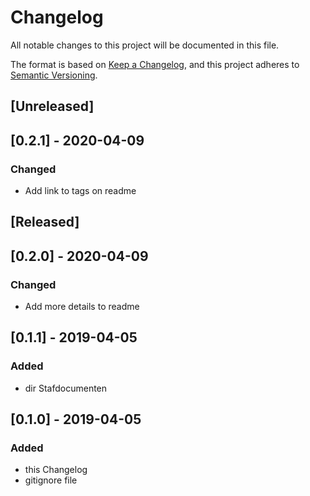 # Changelog
All notable changes to this project will be documented in this file.

The format is based on [Keep a Changelog](https://keepachangelog.com/en/1.0.0/),
and this project adheres to [Semantic Versioning](https://semver.org/spec/v2.0.0.html).

## [Unreleased]

## [0.2.1] - 2020-04-09
### Changed
- Add link to tags on readme

## [Released]

## [0.2.0] - 2020-04-09
### Changed
- Add more details to readme

## [0.1.1] - 2019-04-05
### Added
- dir Stafdocumenten

## [0.1.0] - 2019-04-05
### Added
- this Changelog
- gitignore file

